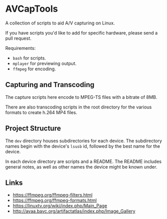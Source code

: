 # AVCapTools
A collection of scripts to aid A/V capturing on Linux.

If you have scripts you'd like to add for specific hardware, please send a pull request.

Requirements:
- `bash` for scripts.
- `mplayer` for previewing output.
- `ffmpeg` for encoding.

## Capturing and Transcoding
The capture scripts here encode to MPEG-TS files with a bitrate of 8MB.

There are also transcoding scripts in the root directory for the various formats to create h.264 MP4 files.

## Project Structure
The `dev` directory houses subdirectories for each device.
The subdirectory names begin with the device's `lsusb` id, followed by the best name for the device.

In each device directory are scripts and a README.
The README includes general notes, as well as other names the device might be known under.

## Links
- https://ffmpeg.org/ffmpeg-filters.html
- https://ffmpeg.org/ffmpeg-formats.html
- https://linuxtv.org/wiki/index.php/Main_Page
- http://avaa.bavc.org/artifactatlas/index.php/Image_Gallery
